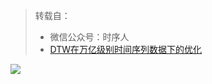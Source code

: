> 转载自：
> - 微信公众号：时序人
> - [DTW在万亿级别时间序列数据下的优化](https://mp.weixin.qq.com/s/cmgJmm1mz4l5ntKL6s9JTA)

![](https://tva1.sinaimg.cn/large/008i3skNgy1grhkvsebvtj30u07ws4qs.jpg)